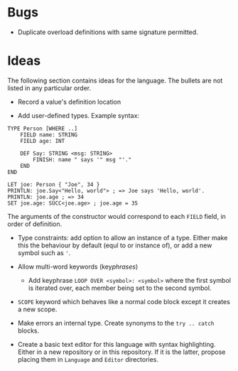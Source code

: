 # Bugs

- Duplicate overload definitions with same signature permitted.

# Ideas

The following section contains ideas for the language. The bullets are not listed in any particular order.

- Record a value's definition location

- Add user-defined types. Example syntax:

```
TYPE Person [WHERE ..]
	FIELD name: STRING
	FIELD age: INT

	DEF Say: STRING <msg: STRING>
		FINISH: name " says '" msg "'."
	END
END

LET joe: Person { "Joe", 34 }
PRINTLN: joe.Say<"Hello, world"> ; => Joe says 'Hello, world'.
PRINTLN: joe.age ; => 34
SET joe.age: SUCC<joe.age> ; joe.age = 35
```

The arguments of the constructor would correspond to each `FIELD` field, in order of definition.

- Type constraints: add option to allow an instance of a type. Either make this the behaviour by default (equl to or instance of), or add a new symbol such as `'`.

- Allow multi-word keywords (key*phrases*)
	- Add keyphrase `LOOP OVER <symbol>: <symbol>` where the first symbol is iterated over, each member being set to the second symbol.

- `SCOPE` keyword which behaves like a normal code block except it creates a new scope.

- Make errors an internal type. Create synonyms to the `try .. catch` blocks.

- Create a basic text editor for this language with syntax highlighting. Either in a new repository or in this repository. If it is the latter, propose placing them in `Language` and `Editor` directories.
